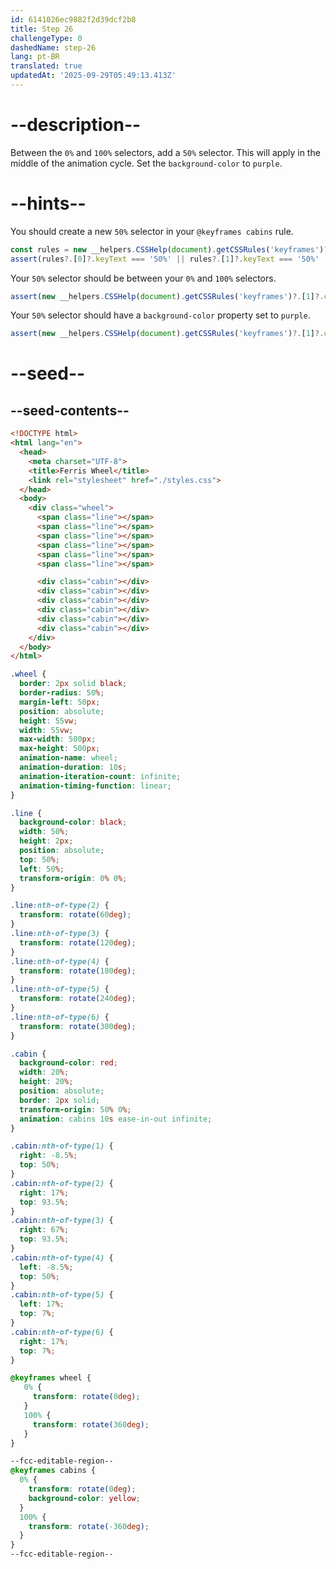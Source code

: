 ```yaml
---
id: 6141026ec9882f2d39dcf2b8
title: Step 26
challengeType: 0
dashedName: step-26
lang: pt-BR
translated: true
updatedAt: '2025-09-29T05:49:13.413Z'
---
```


# --description--

Between the `0%` and `100%` selectors, add a `50%` selector. This will apply in the middle of the animation cycle. Set the `background-color` to `purple`.

# --hints--

You should create a new `50%` selector in your `@keyframes cabins` rule.

```js
const rules = new __helpers.CSSHelp(document).getCSSRules('keyframes')?.[1]?.cssRules;
assert(rules?.[0]?.keyText === '50%' || rules?.[1]?.keyText === '50%' || rules?.[2]?.keyText === '50%'); 
```

Your `50%` selector should be between your `0%` and `100%` selectors.

```js
assert(new __helpers.CSSHelp(document).getCSSRules('keyframes')?.[1]?.cssRules?.[1]?.keyText === '50%');
```

Your `50%` selector should have a `background-color` property set to `purple`.

```js
assert(new __helpers.CSSHelp(document).getCSSRules('keyframes')?.[1]?.cssRules?.[1]?.style?.backgroundColor === 'purple');
```

# --seed--

## --seed-contents--

```html
<!DOCTYPE html>
<html lang="en">
  <head>
    <meta charset="UTF-8">
    <title>Ferris Wheel</title>
    <link rel="stylesheet" href="./styles.css">
  </head>
  <body>
    <div class="wheel">
      <span class="line"></span>
      <span class="line"></span>
      <span class="line"></span>
      <span class="line"></span>
      <span class="line"></span>
      <span class="line"></span>

      <div class="cabin"></div>
      <div class="cabin"></div>
      <div class="cabin"></div>
      <div class="cabin"></div>
      <div class="cabin"></div>
      <div class="cabin"></div>
    </div>
  </body>
</html>
```

```css
.wheel {
  border: 2px solid black;
  border-radius: 50%;
  margin-left: 50px;
  position: absolute;
  height: 55vw;
  width: 55vw;
  max-width: 500px;
  max-height: 500px;
  animation-name: wheel;
  animation-duration: 10s;
  animation-iteration-count: infinite;
  animation-timing-function: linear;
}

.line {
  background-color: black;
  width: 50%;
  height: 2px;
  position: absolute;
  top: 50%;
  left: 50%;
  transform-origin: 0% 0%;
}

.line:nth-of-type(2) {
  transform: rotate(60deg);
}
.line:nth-of-type(3) {
  transform: rotate(120deg);
}
.line:nth-of-type(4) {
  transform: rotate(180deg);
}
.line:nth-of-type(5) {
  transform: rotate(240deg);
}
.line:nth-of-type(6) {
  transform: rotate(300deg);
}

.cabin {
  background-color: red;
  width: 20%;
  height: 20%;
  position: absolute;
  border: 2px solid;
  transform-origin: 50% 0%;
  animation: cabins 10s ease-in-out infinite;
}

.cabin:nth-of-type(1) {
  right: -8.5%;
  top: 50%;
}
.cabin:nth-of-type(2) {
  right: 17%;
  top: 93.5%;
}
.cabin:nth-of-type(3) {
  right: 67%;
  top: 93.5%;
}
.cabin:nth-of-type(4) {
  left: -8.5%;
  top: 50%;
}
.cabin:nth-of-type(5) {
  left: 17%;
  top: 7%;
}
.cabin:nth-of-type(6) {
  right: 17%;
  top: 7%;
}

@keyframes wheel {
   0% {
     transform: rotate(0deg);
   }
   100% {
     transform: rotate(360deg);
   }
}

--fcc-editable-region--
@keyframes cabins {
  0% {
    transform: rotate(0deg);
    background-color: yellow;
  }
  100% {
    transform: rotate(-360deg);
  }
}
--fcc-editable-region--
```
